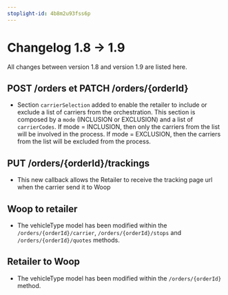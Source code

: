 ```yaml
---
stoplight-id: 4b8m2u93fss6p
---
```


# Changelog 1.8 -> 1.9

All changes between version 1.8 and version 1.9 are listed here.

## POST /orders et PATCH /orders/{orderId}

- Section `carrierSelection` added to enable the retailer to include or exclude a list of carriers from the orchestration. This section is composed by a `mode` (INCLUSION or EXCLUSION) and a list of `carrierCodes`. If mode = INCLUSION, then only the carriers from the list will be involved in the process. If mode = EXCLUSION, then the carriers from the list will be excluded from the process.

## PUT /orders/{orderId}/trackings

- This new callback allows the Retailer to receive the tracking page url when the carrier send it to Woop

## Woop to retailer

- The vehicleType model has been modified within the `/orders/{orderId}/carrier`, `/orders/{orderId}/stops` and `/orders/{orderId}/quotes` methods.

## Retailer to Woop

- The vehicleType model has been modified within the `/orders/{orderId}` method.